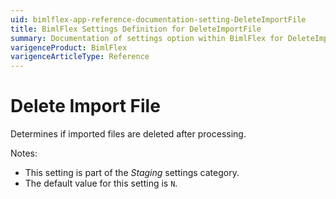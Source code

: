 ```yaml
---
uid: bimlflex-app-reference-documentation-setting-DeleteImportFile
title: BimlFlex Settings Definition for DeleteImportFile
summary: Documentation of settings option within BimlFlex for DeleteImportFile
varigenceProduct: BimlFlex
varigenceArticleType: Reference
---
```


# Delete Import File

Determines if imported files are deleted after processing.

Notes:

* This setting is part of the *Staging* settings category.
* The default value for this setting is `N`.
